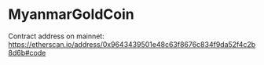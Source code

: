 # MyanmarGoldCoin
Contract address on mainnet: https://etherscan.io/address/0x9643439501e48c63f8676c834f9da52f4c2b8d6b#code